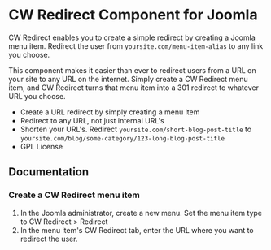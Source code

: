 # CW Redirect Component for Joomla

CW Redirect enables you to create a simple redirect by creating a Joomla menu item. Redirect the user from `yoursite.com/menu-item-alias` to any link you choose.

This component makes it easier than ever to redirect users from a URL on your site to any URL on the internet. Simply create a CW Redirect menu item, and CW Redirect turns that menu item into a 301 redirect to whatever URL you choose.

* Create a URL redirect by simply creating a menu item
* Redirect to any URL, not just internal URL's
* Shorten your URL's. Redirect `yoursite.com/short-blog-post-title` to `yoursite.com/blog/some-category/123-long-blog-post-title`
* GPL License

## Documentation

### Create a CW Redirect menu item

1. In the Joomla administrator, create a new menu. Set the menu item type to CW Redirect > Redirect
2. In the menu item's CW Redirect tab, enter the URL where you want to redirect the user.

